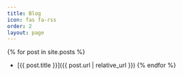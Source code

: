 ```yaml
---
title: Blog
icon: fas fa-rss
order: 2
layout: page
---
```


{% for post in site.posts %}
- [{{ post.title }}]({{ post.url | relative_url }})
{% endfor %}